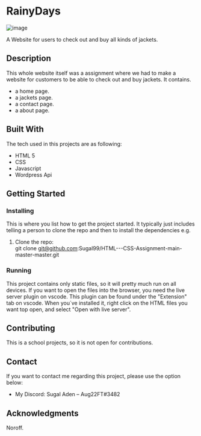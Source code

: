 
# RainyDays

![image](https://raw.githubusercontent.com/Sugal99/php-crud-api/master/RainyDays_Logo%201.png)

A Website for users to check out and buy all kinds of jackets.

## Description

This whole website itself was a assignment where we had to make a website for customers to be able to check out and buy jackets. It contains.

- a home page.
- a jackets page.
- a contact page.
- a about page.


## Built With

The tech used in this projects are as following:
- HTML 5
- CSS
- Javascript
- Wordpress Api


## Getting Started

### Installing

This is where you list how to get the project started. It typically just includes telling a person to clone the repo and then to install the dependencies e.g.

1. Clone the repo:   
git clone git@github.com:Sugal99/HTML---CSS-Assignment-main-master-master.git


### Running

This project contains only static files, so it will pretty much run on all devices. If you want to open the files into the browser, you need the live server plugin on vscode. This plugin can be found under the "Extension" tab on vscode. When you´ve installed it, right click on the HTML files you want top open, and select "Open with live server".

## Contributing

This is a school projects, so it is not open for contributions.

## Contact

If you want to contact me regarding this project, please use the option below:

* My Discord: Sugal Aden – Aug22FT#3482


## Acknowledgments

Noroff.

